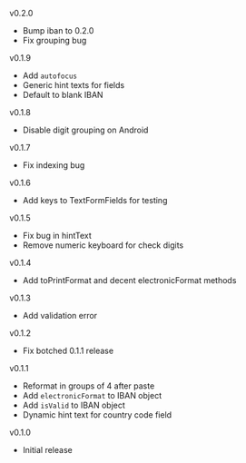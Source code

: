 v0.2.0
- Bump iban to 0.2.0
- Fix grouping bug

v0.1.9
- Add `autofocus`
- Generic hint texts for fields
- Default to blank IBAN

v0.1.8
- Disable digit grouping on Android

v0.1.7
- Fix indexing bug

v0.1.6
- Add keys to TextFormFields for testing

v0.1.5
- Fix bug in hintText
- Remove numeric keyboard for check digits

v0.1.4
- Add toPrintFormat and decent electronicFormat methods

v0.1.3
- Add validation error

v0.1.2
- Fix botched 0.1.1 release

v0.1.1
- Reformat in groups of 4 after paste
- Add `electronicFormat` to IBAN object
- Add `isValid` to IBAN object
- Dynamic hint text for country code field

v0.1.0
- Initial release
